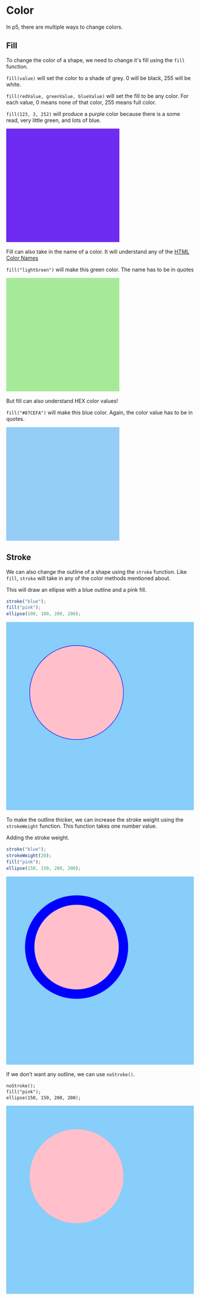 # Color
In p5, there are multiple ways to change colors.

## Fill
To change the color of a shape, we need to change it's fill using the `fill` function.

`fill(value)` will set the color to a shade of grey. 0 will be black, 255 will be white.

`fill(redValue, greenValue, blueValue)` will set the fill to be any color. For each value, 0 means none of that color, 255 means full color.

`fill(123, 3, 252)` will produce a purple color because there is a some read, very little green, and lots of blue.
 
![purple](./imgs/purple.png)

Fill can also take in the name of a color. It will understand any of the [HTML Color Names](https://www.w3schools.com/tags/ref_colornames.asp)

`fill("lightGreen")` will make this green color. The name has to be in quotes
 
![light green](./imgs/lightgreen.png)

But fill can also understand HEX color values!

`fill("#87CEFA")` will make this blue color. Again, the color value has to be in quotes. 
 
![blue](./imgs/blue.png)
 
## Stroke
We can also change the outline of a shape using the `stroke` function. Like `fill`, `stroke` will take in any of the color methods mentioned about.

This will draw an ellipse with a blue outline and a pink fill.
```javascript
stroke("blue");
fill("pink");
ellipse(100, 100, 200, 200);
```

![thin stroke](./imgs/stroke.png)

To make the outline thicker, we can increase the stroke weight using the `strokeWeight` function. This function takes one number value. 

Adding the stroke weight.

```javascript
stroke("blue");
strokeWeight(20);
fill("pink");
ellipse(150, 150, 200, 200);
```

![thick stroke](./imgs/stroke2.png)
 
If we don't want any outline, we can use `noStroke()`. 
```
noStroke();
fill("pink");
ellipse(150, 150, 200, 200);
```
![no stroke](./imgs/nostroke.png)
